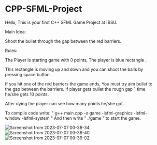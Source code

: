 # CPP-SFML-Project

Hello, This is your first C++ SFML Game Project at IBSU.

Main Idea:

Shoot the bullet through the gap between the red barriers.

Rules:

The Player Is starting game with 0 points, The player is blue rectangle .

This rectangle is moving up and down and you can shoot the balls by pressing space button.

If you hit one of the red barriers the game ends, You must try aim bullet to the gap between the barriers. If player gets bullet the rough gap 1 time he/she gets 10 points.

After dying the player can see how many points he/she got.

To compile code write: " g++ main.cpp -o game -lsfml-graphics -lsfml-window -lsfml-system " And then write " ./game " to start the game.

![Screenshot from 2023-07-07 00-38-34](https://github.com/BitsadzeL/SFML-Shoot-the-gap-IBSU-/assets/75274431/62ef6bf3-bb69-445f-8da6-32a6ceeabc9a)
![Screenshot from 2023-07-07 00-38-40](https://github.com/BitsadzeL/SFML-Shoot-the-gap-IBSU-/assets/75274431/91ec15ab-f2da-4c6f-9ce5-ae258d568cb2)
![Screenshot from 2023-07-07 00-39-02](https://github.com/BitsadzeL/SFML-Shoot-the-gap-IBSU-/assets/75274431/9bcd7e8c-a91a-448b-b32b-29b97dc587df)

